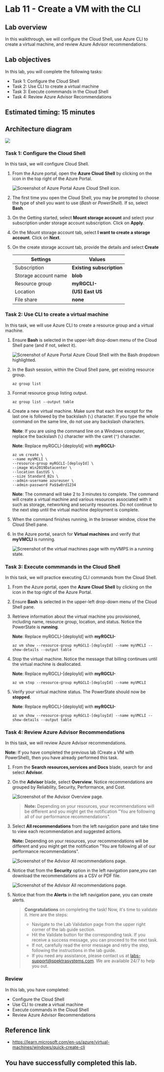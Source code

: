# Lab 11 - Create a VM with the CLI

## Lab overview

In this walkthrough, we will configure the Cloud Shell, use Azure CLI to create a virtual machine, and review Azure Advisor recommendations.

## Lab objectives

In this lab, you will complete the following tasks:

+ Task 1: Configure the Cloud Shell
+ Task 2: Use CLI to create a virtual machine
+ Task 3: Execute commmands in the Cloud Shell
+ Task 4: Review Azure Advisor Recommendations

## Estimated timing: 15 minutes

## Architecture diagram

![](../images/az900lab11.png)

### Task 1: Configure the Cloud Shell

In this task, we will configure Cloud Shell. 

1. From the Azure portal, open the **Azure Cloud Shell** by clicking on the icon in the top right of the Azure Portal.

    ![Screenshot of Azure Portal Azure Cloud Shell icon.](../images/AZ-900-1101.png)

1. The first time you open the Cloud Shell, you may be prompted to choose the type of shell you want to use (*Bash* or *PowerShell*). If so, select **Bash**.
   
1. On the Getting started, select **Mount storage account** and select your subscription under storage account subscription. Click on **Apply**.

1. On the Mount storage account tab, select **I want to create a storage account**. Click on **Next**.

1. On the create storage account tab, provide the details and select **Create**

    | Settings | Values |
    |  -- | -- |
    | Subscription | **Existing subscription**|
    | Storage account name | **blob<inject key="DeploymentID" enableCopy="false"/>**|
    | Resource group | **myRGCLI-<inject key="DeploymentID" enableCopy="false"/>**|
    | Location | **(US) East US**|
    | File share | **none**|

### Task 2: Use CLI to create a virtual machine

In this task, we will use Azure CLI to create a resource group and a virtual machine.  

1. Ensure **Bash** is selected in the upper-left drop-down menu of the Cloud Shell pane (and if not, select it).

    ![Screenshot of Azure Portal Azure Cloud Shell with the Bash dropdown highlighted.](../images/image-002.png)

1. In the Bash session, within the Cloud Shell pane, get existing resource group. 

    ```cli
    az group list
    ```

1. Format resource group listing output.

    ```cli
    az group list --output table
    ```

1. Create a new virtual machine. Make sure that each line except for the last one is followed by the backslash (`\`) character. If you type the whole command on the same line, do not use any backslash characters. 

    **Note**: If you are using the command line on a Windows computer, replace the backslash (`\`) character with the caret (`^`) character.
    
    **Note**: Replace myRGCLI-[deployId] with  **myRGCLI-<inject key="DeploymentID" enableCopy="false" />**

    ```cli
    az vm create \
    --name myVMCLI \
    --resource-group myRGCLI-[deployId] \
    --image Win2019Datacenter \
    --location EastUS \
    --size Standard_B2s \
    --admin-username azureuser \
    --admin-password Pa$$w0rd1234
    ```    
    **Note**: The command will take 2 to 3 minutes to complete. The command will create a virtual machine and various resources associated with it such as storage, networking and security resources. Do not continue to the next step until the virtual machine deployment is complete. 

1. When the command finishes running, in the browser window, close the Cloud Shell pane.

1. In the Azure portal, search for **Virtual machines** and verify that **myVMCLI** is running.

    ![Screenshot of the virtual machines page with myVMPS in a running state.](../images/l10.4.1.png)

### Task 3: Execute commmands in the Cloud Shell

In this task, we will practice executing CLI commands from the Cloud Shell. 

1. From the Azure portal, open the **Azure Cloud Shell** by clicking on the icon in the top right of the Azure Portal.

1. Ensure **Bash** is selected in the upper-left drop-down menu of the Cloud Shell pane.

1. Retrieve information about the virtual machine you provisioned, including name, resource group, location, and status. Notice the PowerState is **running**.

   **Note**: Replace myRGCLI-[deployId] with  **myRGCLI-<inject key="DeploymentID" enableCopy="false" />**

    ```cli
    az vm show --resource-group myRGCLI-[deployId] --name myVMCLI --show-details --output table 
    ```
1. Stop the virtual machine. Notice the message that billing continues until the virtual machine is deallocated.
   
   **Note**: Replace myRGCLI-[deployId] with  **myRGCLI-<inject key="DeploymentID" enableCopy="false" />**

    ```cli
    az vm stop --resource-group myRGCLI-[deployId] --name myVMCLI
    ```

1. Verify your virtual machine status. The PowerState should now be **stopped**.

   **Note**: Replace myRGCLI-[deployId] with  **myRGCLI-<inject key="DeploymentID" enableCopy="false" />**

    ```cli
    az vm show --resource-group myRGCLI-[deployId] --name myVMCLI --show-details --output table 
    ```

### Task 4: Review Azure Advisor Recommendations

In this task, we will review Azure Advisor recommendations.

   **Note:** If you have completed the previous lab (Create a VM with PowerShell), then you have already performed this task. 

1. From the **Search resources,services and Docs** blade, search for and select **Advisor**.

1. On the **Advisor** blade, select **Overview**. Notice recommendations are grouped by Reliability, Security, Performance, and Cost.

    ![Screenshot of the Advisor Overview page. ](../images/l10.2.png)

    >**Note:** Depending on your resources, your recommendations will be different and you might get the notification "You are following all of our performance recommendations".

1. Select **All recommendations** from the left navigation pane and take time to view each recommendation and suggested actions.

    **Note:** Depending on your resources, your recommendations will be different and you might get the notification "You are following all of our performance recommendations".

    ![Screenshot of the Advisor All recommendations page. ](../images/l10.3.png)

1. Notice that from the **Security** option in the left navigation pane,you can download the recommendations as a CSV or PDF file.

    ![Screenshot of the Advisor All recommendations page. ](../images/l10.1.png)

1. Notice that from the **Alerts** in the left navigation pane, you can create alerts.

   <validation step="b137934a-9c09-4976-8012-033240753e99" />

    >**Congratulations** on completing the task! Now, it's time to validate it. Here are the steps:
    > - Navigate to the Lab Validation page from the upper right corner of the lab guide section.
    > - Hit the Validate button for the corresponding task. If you receive a success message, you can proceed to the next task. 
    > - If not, carefully read the error message and retry the step, following the instructions in the lab guide.
    > - If you need any assistance, please contact us at labs-support@spektrasystems.com. We are available 24/7 to help you out.

     
### Review
In this lab, you have completed:
- Configure the Cloud Shell
- Use CLI to create a virtual machine
- Execute commands in the Cloud Shell
- Review Azure Advisor Recommendations

 ## Reference link

- https://learn.microsoft.com/en-us/azure/virtual-machines/windows/quick-create-cli
   
## You have successfully completed this lab.
